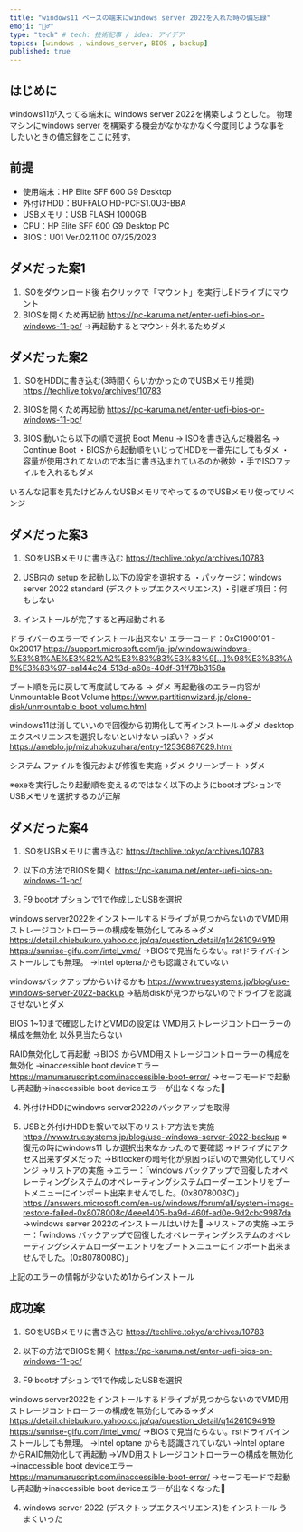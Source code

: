 ```yaml
---
title: "windows11 ベースの端末にwindows server 2022を入れた時の備忘録"
emoji: "🙇‍♂️"
type: "tech" # tech: 技術記事 / idea: アイデア
topics: [windows , windows_server, BIOS , backup]
published: true
---
```


## はじめに
windows11が入ってる端末に windows server 2022を構築しようとした。
物理マシンにwindows server を構築する機会がなかなかなく今度同じような事を
したいときの備忘録をここに残す。

## 前提
- 使用端末：HP Elite SFF 600 G9 Desktop
- 外付けHDD：BUFFALO HD-PCFS1.0U3-BBA
- USBメモリ：USB FLASH 1000GB
- CPU：HP Elite SFF 600 G9 Desktop PC
- BIOS：U01 Ver.02.11.00 07/25/2023

## ダメだった案1
1. ISOをダウンロード後 右クリックで「マウント」を実行しEドライブにマウント
2. BIOSを開くため再起動
https://pc-karuma.net/enter-uefi-bios-on-windows-11-pc/
→再起動するとマウント外れるためダメ

## ダメだった案2
1. ISOをHDDに書き込む(3時間くらいかかったのでUSBメモリ推奨)
https://techlive.tokyo/archives/10783

2. BIOSを開くため再起動
https://pc-karuma.net/enter-uefi-bios-on-windows-11-pc/

3. BIOS 動いたら以下の順で選択
Boot Menu → ISOを書き込んだ機器名 → Continue Boot
・BIOSから起動順をいじってHDDを一番先にしてもダメ
・容量が使用されてないので本当に書き込まれているのか微妙
・手でISOファイルを入れるもダメ

いろんな記事を見たけどみんなUSBメモリでやってるのでUSBメモリ使ってリベンジ

## ダメだった案3
1. ISOをUSBメモリに書き込む
https://techlive.tokyo/archives/10783

2. USB内の setup を起動し以下の設定を選択する
・パッケージ：windows server 2022 standard (デスクトップエクスペリエンス)
・引継ぎ項目：何もしない

3. インストールが完了すると再起動される

ドライバーのエラーでインストール出来ない
エラーコード：0xC1900101 - 0x20017
https://support.microsoft.com/ja-jp/windows/windows-%E3%81%AE%E3%82%A2%E3%83%83%E3%83%9[…]%98%E3%83%AB%E3%83%97-ea144c24-513d-a60e-40df-31ff78b3158a

ブート順を元に戻して再度試してみる → ダメ
再起動後のエラー内容が  Unmountable Boot Volume
https://www.partitionwizard.jp/clone-disk/unmountable-boot-volume.html

windows11は消していいので回復から初期化して再インストール→ダメ
desktopエクスペリエンスを選択しないといけないっぽい？→ダメ
https://ameblo.jp/mizuhokuzuhara/entry-12536887629.html

システム ファイルを復元および修復を実施→ダメ
クリーンブート→ダメ

※exeを実行したり起動順を変えるのではなく以下のようにbootオプションでUSBメモリを選択するのが正解

## ダメだった案4
1. ISOをUSBメモリに書き込む
https://techlive.tokyo/archives/10783

2. 以下の方法でBIOSを開く
https://pc-karuma.net/enter-uefi-bios-on-windows-11-pc/

3. F9 bootオプションで1で作成したUSBを選択

windows server2022をインストールするドライブが見つからないのでVMD用ストレージコントローラーの構成を無効化してみる→ダメ
https://detail.chiebukuro.yahoo.co.jp/qa/question_detail/q14261094919
https://sunrise-gifu.com/intel_vmd/
→BIOSで見当たらない。rstドライバインストールしても無理。
→Intel optenaからも認識されていない

windowsバックアップからいけるかも
https://www.truesystems.jp/blog/use-windows-server-2022-backup
→結局diskが見つからないのでドライブを認識させないとダメ

BIOS 1~10まで確認したけどVMDの設定は VMD用ストレージコントローラーの構成を無効化 以外見当たらない

RAID無効化して再起動
→BIOS からVMD用ストレージコントローラーの構成を無効化
→inaccessible boot deviceエラー
https://manumaruscript.com/inaccessible-boot-error/
→セーフモードで起動し再起動→inaccessible boot deviceエラーが出なくなった🎉

4. 外付けHDDにwindows server2022のバックアップを取得

5. USBと外付けHDDを繋いで以下のリストア方法を実施
https://www.truesystems.jp/blog/use-windows-server-2022-backup
※復元の時にwindows11 しか選択出来なかったので要確認
→ドライブにアクセス出来ずダメだった
→Bitlockerの暗号化が原因っぽいので無効化してリベンジ
→リストアの実施
→エラー：「windows バックアップで回復したオペレーティングシステムのオペレーティングシステムローダーエントリをブートメニューにインポート出来ませんでした。(0x8078008C)」
https://answers.microsoft.com/en-us/windows/forum/all/system-image-restore-failed-0x8078008c/4eee1405-ba9d-460f-ad0e-9d2cbc9987da
→windows server 2022のインストールはいけた🎉
→リストアの実施
→エラー：「windows バックアップで回復したオペレーティングシステムのオペレーティングシステムローダーエントリをブートメニューにインポート出来ませんでした。(0x8078008C)」

上記のエラーの情報が少ないため1からインストール

## 成功案
1. ISOをUSBメモリに書き込む
https://techlive.tokyo/archives/10783

2. 以下の方法でBIOSを開く
https://pc-karuma.net/enter-uefi-bios-on-windows-11-pc/

3. F9 bootオプションで1で作成したUSBを選択

windows server2022をインストールするドライブが見つからないのでVMD用ストレージコントローラーの構成を無効化してみる→ダメ
https://detail.chiebukuro.yahoo.co.jp/qa/question_detail/q14261094919
https://sunrise-gifu.com/intel_vmd/
→BIOSで見当たらない。rstドライバインストールしても無理。
→Intel optane からも認識されていない
→Intel optane からRAID無効化して再起動
→VMD用ストレージコントローラーの構成を無効化
→inaccessible boot deviceエラー
https://manumaruscript.com/inaccessible-boot-error/
→セーフモードで起動し再起動→inaccessible boot deviceエラーが出なくなった🎉

4. windows server 2022 (デスクトップエクスペリエンス)をインストール
うまくいった

